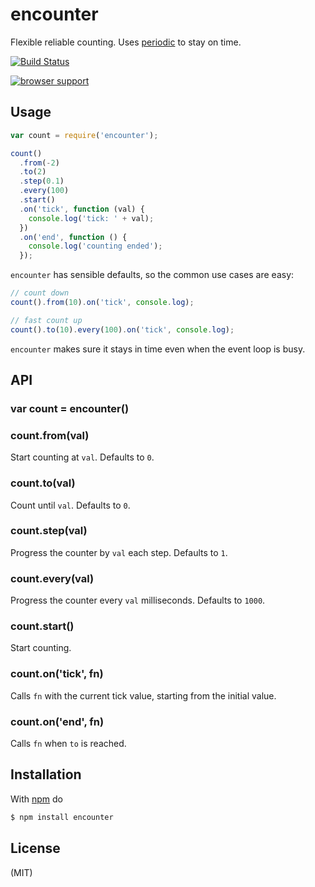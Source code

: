 
# encounter

Flexible reliable counting. Uses [periodic](https://github.com/juliangruber/periodic) to stay on time.

[![Build Status](https://travis-ci.org/juliangruber/encounter.png)](https://travis-ci.org/juliangruber/encounter)

[![browser support](https://ci.testling.com/juliangruber/encounter.png)](https://ci.testling.com/juliangruber/encounter)

## Usage

```js
var count = require('encounter');

count()
  .from(-2)
  .to(2)
  .step(0.1)
  .every(100)
  .start()
  .on('tick', function (val) {
    console.log('tick: ' + val);
  })
  .on('end', function () {
    console.log('counting ended');
  });
```

`encounter` has sensible defaults, so the common use cases are easy:

```js
// count down
count().from(10).on('tick', console.log);

// fast count up
count().to(10).every(100).on('tick', console.log);
```

`encounter` makes sure it stays in time even when the event loop is busy.

## API

### var count = encounter()

### count.from(val)

Start counting at `val`. Defaults to `0`.

### count.to(val)

Count until `val`. Defaults to `0`.

### count.step(val)

Progress the counter by `val` each step. Defaults to `1`.

### count.every(val)

Progress the counter every `val` milliseconds. Defaults to `1000`.

### count.start()

Start counting.

### count.on('tick', fn)

Calls `fn` with the current tick value, starting from the initial value.

### count.on('end', fn)

Calls `fn` when `to` is reached.

## Installation

With [npm](http://npmjs.org) do

```bash
$ npm install encounter
```

## License

(MIT)
